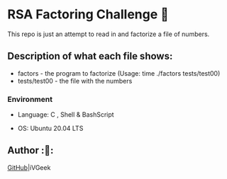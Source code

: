 # RSA Factoring Challenge :octopus:

This repo is just an attempt to read in and factorize a file of numbers.

## Description of what each file shows:
* factors - the program to factorize (Usage: time ./factors tests/test00)
* tests/test00 - the file with the numbers

### Environment
* Language: C , Shell & BashScript

* OS: Ubuntu 20.04 LTS

## Author :🦩:

[GitHub](https://github.com/iVGeek)|iVGeek
